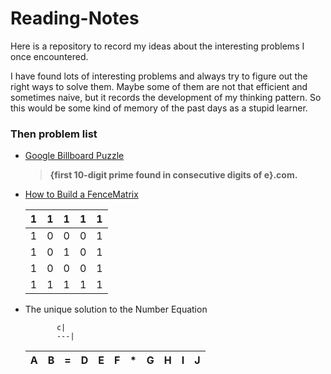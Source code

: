 # Reading-Notes
Here is a repository to record my ideas about the interesting problems I once encountered.

I have found lots of interesting problems and always try to figure out the right ways to solve them. Maybe some of them are not that efficient and sometimes naive, but it records the development of my thinking pattern. So this would be some kind of memory of the past days as a stupid learner.

### Then problem list

* [Google Billboard Puzzle](https://github.com/Arattheft-Yellow/Reading-Notes/blob/master/Google%20Billboard%20Puzzle.md)

	> **{first 10-digit prime found in consecutive digits of e}.com.**
* [How to Build a FenceMatrix](https://github.com/Arattheft-Yellow/Reading-Notes/blob/master/How%20to%20Build%20a%20FenceMatrix.md)

	1|1|1|1|1
	---|---|---|---|---
    1|0|0|0|1
    1|0|1|0|1 
    1|0|0|0|1
    1|1|1|1|1
    
* The unique solution to the Number Equation

	         c|
	         ---|

	A|B|=|D|E|F|*|G|H|I|J 
	---|---|---|---|---|---|---|---|---|---|---
